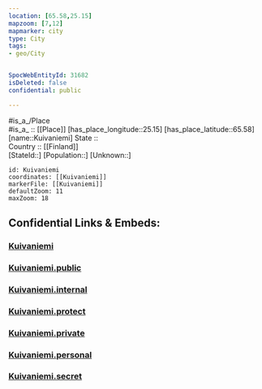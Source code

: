 ```yaml
---
location: [65.58,25.15] 
mapzoom: [7,12] 
mapmarker: city 
type: City
tags:
- geo/City


SpocWebEntityId: 31682
isDeleted: false
confidential: public

---
```

#is_a_/Place  
#is_a_ :: [[Place]] 
[has_place_longitude::25.15] 
[has_place_latitude::65.58] 
[name::Kuivaniemi] 
State ::  
Country :: [[Finland]]  
[StateId::] 
[Population::] 
[Unknown::] 


```leaflet
id: Kuivaniemi
coordinates: [[Kuivaniemi]] 
markerFile: [[Kuivaniemi]] 
defaultZoom: 11 
maxZoom: 18
```


## Confidential Links & Embeds: 

### [Kuivaniemi](/_Standards/Earth/Continent/Europe/Europe~North/Finland/Provinces~Finland/Oulu/counties~Oulu/Ostrobothnia~North/City/Kuivaniemi.md) 

### [Kuivaniemi.public](/_public/Earth/Continent/Europe/Europe~North/Finland/Provinces~Finland/Oulu/counties~Oulu/Ostrobothnia~North/City/Kuivaniemi.public.md) 

### [Kuivaniemi.internal](/_internal/Earth/Continent/Europe/Europe~North/Finland/Provinces~Finland/Oulu/counties~Oulu/Ostrobothnia~North/City/Kuivaniemi.internal.md) 

### [Kuivaniemi.protect](/_protect/Earth/Continent/Europe/Europe~North/Finland/Provinces~Finland/Oulu/counties~Oulu/Ostrobothnia~North/City/Kuivaniemi.protect.md) 

### [Kuivaniemi.private](/_private/Earth/Continent/Europe/Europe~North/Finland/Provinces~Finland/Oulu/counties~Oulu/Ostrobothnia~North/City/Kuivaniemi.private.md) 

### [Kuivaniemi.personal](/_personal/Earth/Continent/Europe/Europe~North/Finland/Provinces~Finland/Oulu/counties~Oulu/Ostrobothnia~North/City/Kuivaniemi.personal.md) 

### [Kuivaniemi.secret](/_secret/Earth/Continent/Europe/Europe~North/Finland/Provinces~Finland/Oulu/counties~Oulu/Ostrobothnia~North/City/Kuivaniemi.secret.md)

